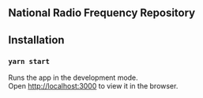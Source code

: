 ## National Radio Frequency Repository

## Installation

### `yarn start`

Runs the app in the development mode.<br />
Open [http://localhost:3000](http://localhost:3000) to view it in the browser.
